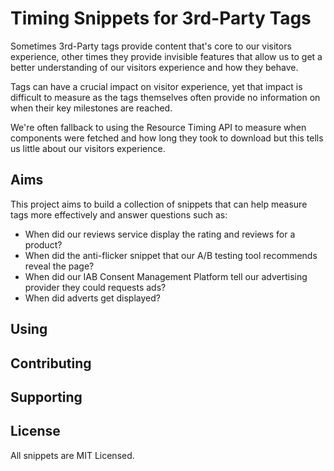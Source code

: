 # Timing Snippets for 3rd-Party Tags

Sometimes 3rd-Party tags provide content that's core to our visitors experience, other times they provide invisible features that allow us to get a better understanding of our visitors experience and how they behave.

Tags can have a crucial impact on visitor experience, yet that impact is difficult to measure as the tags themselves often provide no information on when their key milestones are reached.

We're often fallback to using the Resource Timing API to measure when components were fetched and how long they took to download but this tells us little about our visitors experience.

## Aims

This project aims to build a collection of snippets that can help measure tags more effectively and answer questions such as:

- When did our reviews service display the rating and reviews for a product?
- When did the anti-flicker snippet that our A/B testing tool recommends reveal the page?
- When did our IAB Consent Management Platform tell our advertising provider they could requests ads?
- When did adverts get displayed?

## Using

## Contributing

## Supporting

## License

All snippets are MIT Licensed.

